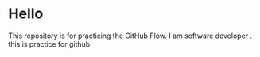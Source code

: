 # Hello
This repository is for practicing the GitHub Flow.
I am software developer .
this is practice for github
